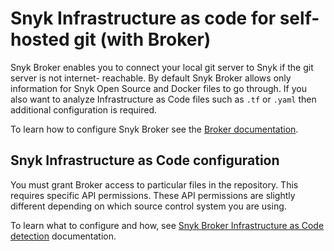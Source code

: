 # Snyk Infrastructure as code for self-hosted git (with Broker)

Snyk Broker enables you to connect your local git server to Snyk if the git server is not internet- reachable. By default Snyk Broker allows only information for Snyk Open Source and Docker files to go through. If you also want to analyze Infrastructure as Code files such as `.tf` or `.yaml` then additional configuration is required.

To learn how to configure Snyk Broker see the [Broker documentation](../../features/integrations/snyk-broker/broker-introduction.md).

## Snyk Infrastructure as Code configuration

You must grant Broker access to particular files in the repository. This requires specific API permissions. These API permissions are slightly different depending on which source control system you are using.

To learn what to configure and how, see [Snyk Broker Infrastructure as Code detection](../../features/integrations/snyk-broker/snyk-broker-infrastructure-as-code-detection/) documentation.

